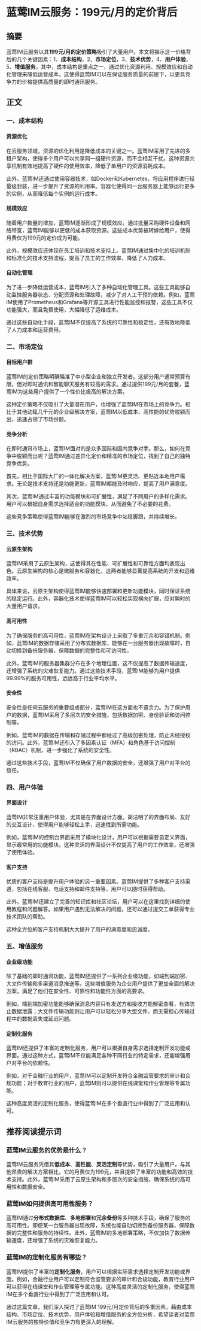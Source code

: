 # 蓝莺IM云服务：199元/月的定价背后

## 摘要

蓝莺IM云服务以其**199元/月的定价策略**吸引了大量用户。本文将揭示这一价格背后的几个关键因素：1、**成本结构**，2、**市场定位**，3、**技术优势**，4、**用户体验**，5、**增值服务**。其中，成本结构是重点之一，通过优化资源利用、规模效应和自动化管理来降低运营成本。这使得蓝莺IM可以在保证服务质量的前提下，以更具竞争力的价格提供高质量的即时通讯服务。

## 正文

### 一、成本结构

#### 资源优化

在云服务领域，资源的优化利用是降低成本的关键之一。蓝莺IM采用了先进的多租户架构，使得多个用户可以共享同一组硬件资源，而不会相互干扰。这种资源共享机制有效地提高了硬件的使用效率，降低了单用户的资源消耗成本。

此外，蓝莺IM还通过使用容器技术，如Docker和Kubernetes，将应用程序进行轻量级封装，进一步提升了资源的利用率。容器化使得同一台服务器上能够运行更多的实例，从而降低每个实例的运行成本。

#### 规模效应

随着用户数量的增加，蓝莺IM逐渐形成了规模效应。通过批量采购硬件设备和网络带宽，蓝莺IM能够以更低的成本获取资源。这些成本优势被转嫁给用户，使得月费仅为199元的定价成为可能。

此外，规模效应还体现在员工培训和技术支持上。蓝莺IM通过集中化的培训机制和标准化的技术支持流程，提高了员工的工作效率，降低了人力成本。

#### 自动化管理

为了进一步降低运营成本，蓝莺IM引入了多种自动化管理工具。这些工具能够自动监控服务器状态、分配资源和处理故障，减少了对人工干预的依赖。例如，蓝莺IM使用了Prometheus和Grafana等开源工具进行性能监控和报警，这些工具不仅功能强大，而且免费使用，大幅降低了运维成本。

通过这些自动化手段，蓝莺IM不仅提高了系统的可靠性和稳定性，还有效地降低了人力成本和运营费用。

### 二、市场定位

#### 目标用户群

蓝莺IM的定价策略明确瞄准了中小型企业和独立开发者。这部分用户通常预算有限，但对即时通讯和智能聊天服务有较高的需求。通过提供199元/月的套餐，蓝莺IM为这些用户提供了一个性价比极高的解决方案。

这种定价策略不仅吸引了大量潜在用户，也增强了蓝莺IM在市场上的竞争力。相比于其他动辄几千元的企业级解决方案，蓝莺IM以低成本、高性能的优势脱颖而出，迅速占领了市场份额。

#### 竞争分析

在即时通讯市场上，蓝莺IM面对的是众多国际和国内竞争对手。那么，如何在竞争中脱颖而出呢？蓝莺IM通过差异化定价和精准的市场定位，找到了自己的独特竞争优势。

首先，相比于国际大厂的一体化解决方案，蓝莺IM更灵活、更贴近本地用户需求。无论是技术支持还是功能更新，蓝莺IM都能及时响应，提高了用户满意度。

其次，蓝莺IM通过丰富的功能模块和可扩展性，满足了不同用户的多样化需求。用户可以根据自身需求选择适合的功能模块，从而避免了不必要的花费。

这些竞争策略使得蓝莺IM能够在激烈的市场竞争中站稳脚跟，并持续增长。

### 三、技术优势

#### 云原生架构

蓝莺IM采用了云原生架构，这使得其在性能、可扩展性和可靠性方面均表现出色。云原生架构的核心是微服务和容器化，这两者能够显著提高系统的开发和运维效率。

具体来说，云原生架构使得蓝莺IM能够快速部署和更新功能模块，同时保证系统的稳定运行。此外，容器化技术使得蓝莺IM可以轻松实现横向扩展，应对瞬时的大量用户请求。

#### 高可用性

为了确保服务的高可用性，蓝莺IM在架构设计上采取了多重冗余和容错机制。例如，蓝莺IM的数据存储采用了分布式数据库，能够在一台服务器出现故障时，自动切换到备份服务器，保障数据的完整性和可访问性。

此外，蓝莺IM的服务器集群分布在多个地理位置，这不仅提高了数据传输速度，还增强了系统的灾难恢复能力。通过这些技术手段，蓝莺IM能够为用户提供99.99%的服务可用性，远远高于行业平均水平。

#### 安全性

安全性是任何云服务的重要组成部分，蓝莺IM在这方面也不遗余力。为了保护用户的数据，蓝莺IM采用了多层次的安全措施，包括数据加密、身份验证和访问控制等。

例如，蓝莺IM的数据在传输和存储过程中都经过了高级加密处理，防止未经授权的访问。此外，蓝莺IM还引入了多因素认证（MFA）和角色基于访问控制（RBAC）机制，进一步强化了系统的安全性。

通过这些技术手段，蓝莺IM不仅确保了用户数据的安全，还增强了用户对平台的信任。

### 四、用户体验

#### 界面设计

蓝莺IM非常注重用户体验，尤其是在界面设计方面。简洁明了的界面布局、友好的交互设计，使得用户能够轻松上手，迅速找到所需功能。

例如，蓝莺IM的控制台界面采用了模块化设计，用户可以根据需要自定义界面，显示最常用的功能模块。这种灵活的界面设计不仅提高了用户的工作效率，还增强了使用体验。

#### 客户支持

优质的客户支持是提升用户体验的另一重要因素。蓝莺IM提供了多种客户支持渠道，包括在线客服、电话支持和邮件支持等，用户可以随时获得帮助。

此外，蓝莺IM还建立了完善的知识库和社区论坛，用户可以在这里找到详细的使用教程和问题解答。如果用户遇到无法解决的问题，还可以通过提交工单获得专业技术团队的帮助。

这种全方位的客户支持机制大大提升了用户的满意度和忠诚度。

### 五、增值服务

#### 企业级功能

除了基础的即时通讯功能，蓝莺IM还提供了一系列企业级功能，如端到端加密、大文件传输和多渠道消息推送等。这些增值服务为企业用户提供了更加全面的解决方案，满足了他们在安全性、可靠性和功能性方面的高要求。

例如，端到端加密功能能够确保消息内容只有发送方和接收方能解密查看，有效防止数据泄露；大文件传输功能则让用户可以轻松分享大型文件，而无需担心传输过程中的数据丢失或延迟问题。

#### 定制化服务

蓝莺IM还提供了丰富的定制化服务，用户可以根据自身需求选择定制开发功能或界面。通过这种方式，蓝莺IM不仅能满足各种不同行业的特定需求，还能增强用户对平台的依赖性。

例如，对于金融行业的用户，蓝莺IM可以定制开发符合金融监管要求的审计和合规功能；对于教育行业的用户，蓝莺IM则可以提供在线课堂和作业管理等专属功能。

这种高度灵活的定制化服务，使得蓝莺IM在多个垂直行业中得到了广泛应用和认可。

## 推荐阅读提示词

### **蓝莺IM云服务的优势是什么？**

蓝莺IM云服务凭借其**低成本**、**高性能**、**灵活定制**等优势，吸引了大量用户。与其他昂贵的解决方案相比，它的月费仅为199元，并且提供了丰富的功能和高效的技术支持。此外，蓝莺IM采用了云原生架构和多层次的安全措施，确保系统的高可用性和数据安全。

### **蓝莺IM如何提供高可用性服务？**

蓝莺IM通过**分布式数据库**、**多地部署**和**冗余备份**等多种技术手段，确保了服务的高可用性。即便某一台服务器出现故障，系统也能自动切换到备份服务器，保障数据的完整性和服务的持续性。此外，蓝莺IM的多地部署策略，不仅加快了数据传输速度，还增强了系统的灾难恢复能力。

### **蓝莺IM的定制化服务有哪些？**

蓝莺IM提供了丰富的**定制化服务**，用户可以根据实际需求选择定制开发功能或界面。例如，金融行业用户可以定制符合监管要求的审计和合规功能，教育行业用户可以获得在线课堂和作业管理等专属功能。这种高度灵活的定制化服务，使得蓝莺IM在多个垂直行业中得到了广泛应用和认可。

通过这篇文章，我们深入探讨了蓝莺IM 199元/月定价背后的多重因素。藉由成本结构、市场定位、技术优势、用户体验和增值服务的全方位分析，希望读者对蓝莺IM云服务的独特价值和竞争力有更深入的理解。